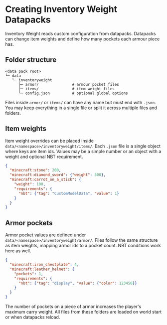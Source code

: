 # Creating Inventory Weight Datapacks

Inventory Weight reads custom configuration from datapacks. Datapacks can change
item weights and define how many pockets each armour piece has.

## Folder structure

```
<data pack root>
└─ data
   └─ inventoryweight
      ├─ armor/               # armour pocket files
      ├─ items/               # item weight files
      └─ config.json          # optional global options
```

Files inside `armor/` or `items/` can have any name but must end with
`.json`. You may keep everything in a single file or split it across multiple
files and folders.

## Item weights

Item weight overrides can be placed inside `data/<namespace>/inventoryweight/items/`. Each `.json` file is a single object where keys are item ids. Values may be a simple number or an object with a weight and optional NBT requirement.

```json
{
  "minecraft:stone": 200,
  "minecraft:diamond_sword": {"weight": 500},
  "minecraft:carrot_on_a_stick": {
    "weight": 100,
    "requirements": {
      "nbt": {"tag": "CustomModelData", "value": 1}
    }
  }
}
```

## Armor pockets

Armor pocket values are defined under `data/<namespace>/inventoryweight/armor/`. Files follow the same structure as item weights, mapping armor ids to a pocket count. NBT conditions work here as well.

```json
{
  "minecraft:iron_chestplate": 4,
  "minecraft:leather_helmet": {
    "pockets": 1,
    "requirements": {
      "nbt": {"tag": "display", "value": {"color": 123456}}
    }
  }
}
```

The number of pockets on a piece of armor increases the player's maximum carry weight. All files from these folders are loaded on world start or when datapacks reload.